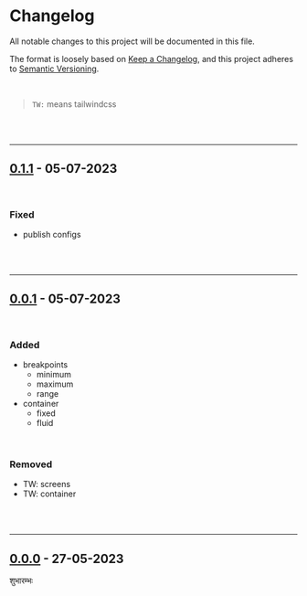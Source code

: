 # Changelog

All notable changes to this project will be documented in this file.

The format is loosely based on [Keep a Changelog][changelog],
and this project adheres to [Semantic Versioning][semver].

<br>

> `TW:` means tailwindcss

<br><br>

---

## [0.1.1] - 05-07-2023

<br>

### Fixed

- publish configs

<br><br>

---

## [0.0.1] - 05-07-2023

<br>

### Added

- breakpoints
  - minimum
  - maximum
  - range
- container
  - fixed
  - fluid

<br>

### Removed

- TW: screens
- TW: container

<br><br>

---

## [0.0.0] - 27-05-2023

शुभारम्भः

[0.1.1]: https://github.com/mrjadeja/vishesh/commit/46f5eba6cd849f33698c5ab594949f2d504d898f "Update docs and prepare github action workflow"
[0.0.1]: https://github.com/mrjadeja/vishesh/commit/60e5816fc7d3664bdafccdca2aaa75f88eef8318 "Initial Setup"
[0.0.0]: https://github.com/mrjadeja/vishesh/commit/0be58e6a1c46e655452249712c55dbc8f496091f "Initial commit"
[changelog]: https://keepachangelog.com/en/1.0.0/ "Keep a changelog guide"
[semver]: https://semver.org/spec/v2.0.0.html "Semantic versioning"
